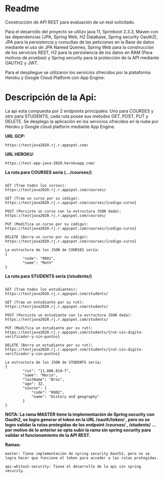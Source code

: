 # Readme
Construcción de API REST para evaluación de un test solicitado.

Para el desarrollo del proyecto se utilizo java 11, Sprinboot 2.3.3, Maven con las dependencias (JPA, Spring Web, H2 Database, Spring security Oauth2),
JPA para la persistencia y consultas de las peticiones en la Base de datos mediante el uso de JPA Named Queries,
Spring Web para la construcción de los servicios REST,
H2 para la persistencia de los datos en RAM (Para motivos de pruebas) y
Spring security para la protección de la API mediante OAUTH2 y JWT.

Para el despliegue se utilizaron los servicios ofrecidos por la plataforma Heroku y Google Cloud Platform con App Engine:

# Descripción de la Api:

La api esta compuesta por 2 endpoints principales:
Uno para COURSES y otro para STUDENTS, cada ruta posee sus metodos GET, POST, PUT y DELETE.
Se desplego la aplicación en los servicios ofrecidos en la nube por Heroku y Google cloud platform mediante App Engine.

**URL GCP:**
```
https://testjava2020.rj.r.appspot.com/ 
```

**URL HEROKU:**
```
https://test-app-java-2020.herokuapp.com/
```

**La ruta para COURSES sería (.../courses/)**
```

GET (Trae todos los cursos):                              https://testjava2020.rj.r.appspot.com/courses/

GET (Trae un curso por su código):                        https://testjava2020.rj.r.appspot.com/courses/{codigo-curso}

POST (Persiste un curso con la estructura JSON dada):     https://testjava2020.rj.r.appspot.com/courses/

PUT (Modifica un curso por su código):                    https://testjava2020.rj.r.appspot.com/courses/{codigo-curso}

DELETE (Borra un curso por su código):                    https://testjava2020.rj.r.appspot.com/courses/{codigo-curso}

La estructura de los JSON de COURSES sería:
{
        "code": "0001",
        "name": "Math"
}
```

**La ruta para STUDENTS sería (/students/)**
```

GET (Trae todos los estudiantes):                                https://testjava2020.rj.r.appspot.com/students/

GET (Trae un estudiante por su rut):                             https://testjava2020.rj.r.appspot.com/students/

POST (Persiste un estudiante con la estructura JSON dada):       https://testjava2020.rj.r.appspot.com/students/

PUT (Modifica un estudiante por su rut):                         https://testjava2020.rj.r.appspot.com/students/{rut-sin-digito-verificador-y-sin-puntos}

DELETE (Borra un estudiante por su rut):                         https://testjava2020.rj.r.appspot.com/students/{rut-sin-digito-verificador-y-sin-puntos}

La estructura de los JSON de STUDENTS sería:
{
        "rut": "11.800.819-7",
        "name": "Mario",
        "lastName": "Bros",
        "age": 32,
        "course": {
            "code": "0002",
            "name": "History and geography"
        }
}
```
**NOTA: La rama  MASTER tiene la implementación de Spring security con Oauth2, se logro generar el token en la URL /oauth/token/ , pero no se logro validar la rutas protegidas de los endpoint /courses/ , /students/ ... por motivo de lo anterior se opta subir la rama sin spring security para validar el funcionamiento de la API REST.**

**Ramas:**

```
master: Tiene implementación de spring security Oauth2, pero no se logra hacer que funcione el token para acceder a las rutas protegidas.

api-whitout-security: Tiene el desarrollo de la api sin spring security.
```
